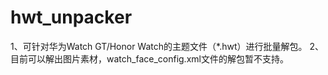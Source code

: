 # hwt_unpacker

1、可针对华为Watch GT/Honor Watch的主题文件（*.hwt）进行批量解包。
2、目前可以解出图片素材，watch_face_config.xml文件的解包暂不支持。